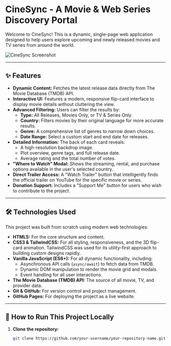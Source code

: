 # CineSync - A Movie & Web Series Discovery Portal

Welcome to CineSync! This is a dynamic, single-page web application designed to help users explore upcoming and newly released movies and TV series from around the world.

![CineSync Screenshot](https://raw.githubusercontent.com/your-username/CineSync-Movie-Portal/main/cinesync-screenshot.png)

---

## ✨ Features

- **Dynamic Content:** Fetches the latest release data directly from The Movie Database (TMDB) API.
- **Interactive UI:** Features a modern, responsive flip-card interface to display movie details without cluttering the view.
- **Advanced Filtering:** Users can filter the results by:
  - **Type:** All Releases, Movies Only, or TV & Series Only.
  - **Country:** Filters movies by their original language for more accurate results.
  - **Genre:** A comprehensive list of genres to narrow down choices.
  - **Date Range:** Select a custom start and end date for releases.
- **Detailed Information:** The back of each card reveals:
  - A high-resolution backdrop image.
  - Plot overview, genre tags, and full release date.
  - Average rating and the total number of votes.
- **"Where to Watch" Modal:** Shows the streaming, rental, and purchase options available in the user's selected country.
- **Direct Trailer Access:** A "Watch Trailer" button that intelligently finds the official trailer on YouTube for the specific movie or series.
- **Donation Support:** Includes a "Support Me" button for users who wish to contribute to the project.

---

## 🛠️ Technologies Used

This project was built from scratch using modern web technologies:

- **HTML5:** For the core structure and content.
- **CSS3 & TailwindCSS:** For all styling, responsiveness, and the 3D flip-card animation. TailwindCSS was used for its utility-first approach to building custom designs rapidly.
- **Vanilla JavaScript (ES6+):** For all dynamic functionality, including:
  - Asynchronous API calls (`async/await`) to fetch data from TMDB.
  - Dynamic DOM manipulation to render the movie grid and modals.
  - Event handling for all user interactions.
- **The Movie Database (TMDB) API:** The source of all movie, TV, and provider data.
- **Git & GitHub:** For version control and project management.
- **GitHub Pages:** For deploying the project as a live website.

---

## 🚀 How to Run This Project Locally

1. **Clone the repository:**
   ```bash
   git clone https://github.com/your-username/your-repository-name.git